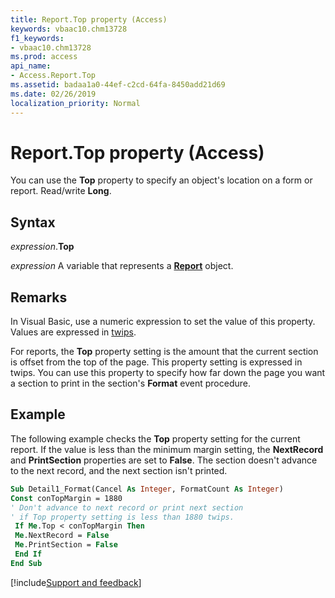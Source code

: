 ```yaml
---
title: Report.Top property (Access)
keywords: vbaac10.chm13728
f1_keywords:
- vbaac10.chm13728
ms.prod: access
api_name:
- Access.Report.Top
ms.assetid: badaa1a0-44ef-c2cd-64fa-8450add21d69
ms.date: 02/26/2019
localization_priority: Normal
---
```



# Report.Top property (Access)

You can use the **Top** property to specify an object's location on a form or report. Read/write **Long**.


## Syntax

_expression_.**Top**

_expression_ A variable that represents a **[Report](Access.Report.md)** object.


## Remarks

In Visual Basic, use a numeric expression to set the value of this property. Values are expressed in [twips](../language/glossary/vbe-glossary.md#twip).

For reports, the **Top** property setting is the amount that the current section is offset from the top of the page. This property setting is expressed in twips. You can use this property to specify how far down the page you want a section to print in the section's **Format** event procedure.


## Example

The following example checks the **Top** property setting for the current report. If the value is less than the minimum margin setting, the **NextRecord** and **PrintSection** properties are set to **False**. The section doesn't advance to the next record, and the next section isn't printed.

```vb
Sub Detail1_Format(Cancel As Integer, FormatCount As Integer) 
Const conTopMargin = 1880 
' Don't advance to next record or print next section 
' if Top property setting is less than 1880 twips. 
 If Me.Top < conTopMargin Then 
 Me.NextRecord = False 
 Me.PrintSection = False 
 End If 
End Sub
```




[!include[Support and feedback](~/includes/feedback-boilerplate.md)]